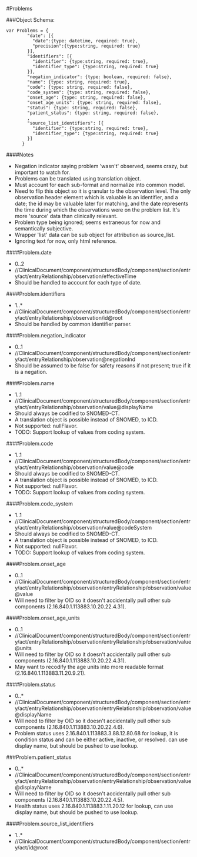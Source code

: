 #Problems

###Object Schema:
```
var Problems = {
        "date": [{
          "date":{type: datetime, required: true},
          "precision":{type:string, required: true}
        }],
        "identifiers": [{
          "identifier": {type:string, required: true},
          "identifier_type": {type:string, required: true}
        }],
        "negation_indicator": {type: boolean, required: false},
        "name": {type: string, required: true},
        "code": {type: string, required: false},
        "code_system": {type: string, required: false},
        "onset_age": {type: string, required: false},
        "onset_age_units": {type: string, required: false},
        "status": {type: string, required: false}, 
        "patient_status": {type: string, required: false},
        ,
        "source_list_identifiers": [{
          "identifier": {type:string, required: true},
          "identifier_type": {type:string, required: true}
        }]
      }
```


####Notes
- Negation indicator saying problem 'wasn't' observed, seems crazy, but important to watch for.
- Problems can be translated using translation object.
- Must account for each sub-format and normalize into common model.
- Need to flip this object so it is granular to the observation level.  The only observation header element which is valuable is an identifier, and a date; the id may be valuable later for matching, and the date represents the time during which the observations were on the problem list.  It's more 'source' data than clinically relevant.
- Problem type being ignored; seems extraneous for now and semantically subjective.
- Wrapper 'list' data can be sub object for attribution as source_list.
- Ignoring text for now, only html reference.


####Problem.date
- 0..2
- //ClinicalDocument/component/structuredBody/component/section/entry/act/entryRelationship/observation/effectiveTime
- Should be handled to account for each type of date.

####Problem.identifiers
- 1..*
- //ClinicalDocument/component/structuredBody/component/section/entry/act/entryRelationship/observation/id@root
- Should be handled by common identifier parser.

####Problem.negation_indicator
- 0..1
- //ClinicalDocument/component/structuredBody/component/section/entry/act/entryRelationship/observation@negationInd
- Should be assumed to be false for safety reasons if not present; true if it is a negation.

####Problem.name
- 1..1
- //ClinicalDocument/component/structuredBody/component/section/entry/act/entryRelationship/observation/value@displayName
- Should always be codified to SNOMED-CT.
- A translation object is possible instead of SNOMED, to ICD.
- Not supported: nullFlavor.
- TODO:  Support lookup of values from coding system.

####Problem.code
- 1..1
- //ClinicalDocument/component/structuredBody/component/section/entry/act/entryRelationship/observation/value@code
- Should always be codified to SNOMED-CT.
- A translation object is possible instead of SNOMED, to ICD.
- Not supported: nullFlavor.
- TODO:  Support lookup of values from coding system.

####Problem.code_system
- 1..1
- //ClinicalDocument/component/structuredBody/component/section/entry/act/entryRelationship/observation/value@codeSystem
- Should always be codified to SNOMED-CT.
- A translation object is possible instead of SNOMED, to ICD.
- Not supported: nullFlavor.
- TODO:  Support lookup of values from coding system.

####Problem.onset_age
- 0..1
- //ClinicalDocument/component/structuredBody/component/section/entry/act/entryRelationship/observation/entryRelationship/observation/value@value
- Will need to filter by OID so it doesn't accidentally pull other sub components (2.16.840.1.113883.10.20.22.4.31).

####Problem.onset_age_units
- 0..1
- //ClinicalDocument/component/structuredBody/component/section/entry/act/entryRelationship/observation/entryRelationship/observation/value@units
- Will need to filter by OID so it doesn't accidentally pull other sub components (2.16.840.1.113883.10.20.22.4.31).
- May want to recodify the age units into more readable format (2.16.840.1.113883.11.20.9.21).

####Problem.status
- 0..*
- //ClinicalDocument/component/structuredBody/component/section/entry/act/entryRelationship/observation/entryRelationship/observation/value@displayName
- Will need to filter by OID so it doesn't accidentally pull other sub components (2.16.840.1.113883.10.20.22.4.6).
- Problem status uses 2.16.840.1.113883.3.88.12.80.68 for lookup, it is condition status and can be either active, inactive, or resolved.  can use display name, but should be pushed to use lookup.

###Problem.patient_status
- 0..*
- //ClinicalDocument/component/structuredBody/component/section/entry/act/entryRelationship/observation/entryRelationship/observation/value@displayName
- Will need to filter by OID so it doesn't accidentally pull other sub components (2.16.840.1.113883.10.20.22.4.5).
- Health status uses 2.16.840.1.113883.1.11.20.12 for lookup, can use display name, but should be pushed to use lookup.

####Problem.source_list_identifiers
- 1..*
- //ClinicalDocument/component/structuredBody/component/section/entry/act/id@root

